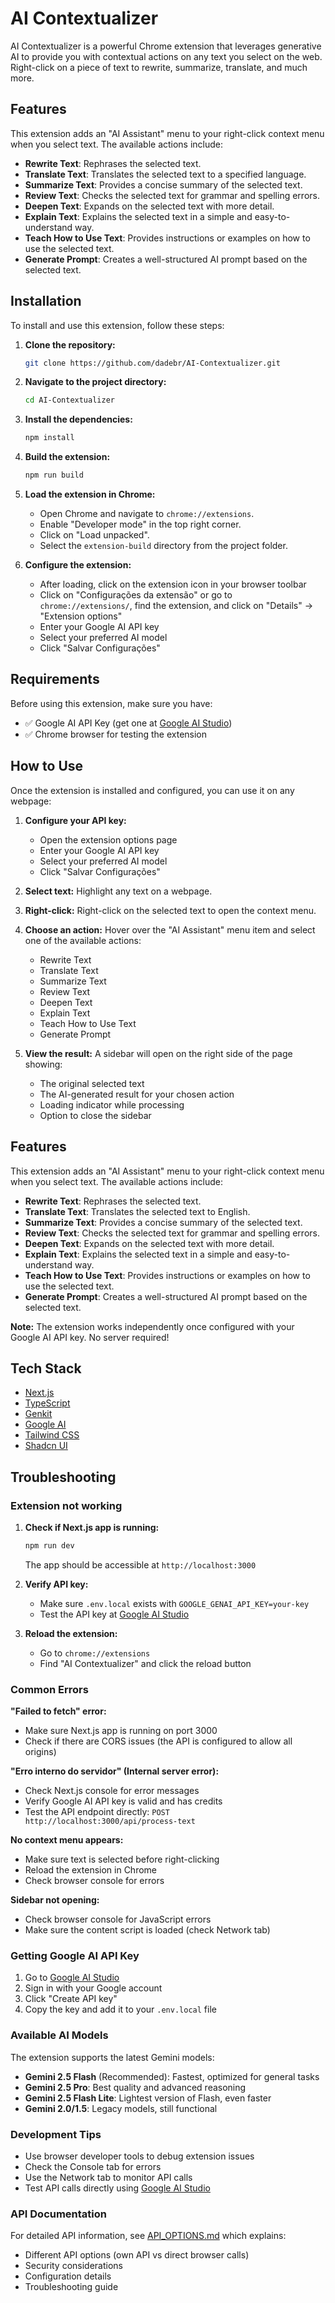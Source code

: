 # AI Contextualizer

AI Contextualizer is a powerful Chrome extension that leverages generative AI to provide you with contextual actions on any text you select on the web. Right-click on a piece of text to rewrite, summarize, translate, and much more.

## Features

This extension adds an "AI Assistant" menu to your right-click context menu when you select text. The available actions include:

-   **Rewrite Text**: Rephrases the selected text.
-   **Translate Text**: Translates the selected text to a specified language.
-   **Summarize Text**: Provides a concise summary of the selected text.
-   **Review Text**: Checks the selected text for grammar and spelling errors.
-   **Deepen Text**: Expands on the selected text with more detail.
-   **Explain Text**: Explains the selected text in a simple and easy-to-understand way.
-   **Teach How to Use Text**: Provides instructions or examples on how to use the selected text.
-   **Generate Prompt**: Creates a well-structured AI prompt based on the selected text.

## Installation

To install and use this extension, follow these steps:

1.  **Clone the repository:**
    ```bash
    git clone https://github.com/dadebr/AI-Contextualizer.git
    ```
2.  **Navigate to the project directory:**
    ```bash
    cd AI-Contextualizer
    ```
3.  **Install the dependencies:**
    ```bash
    npm install
    ```
4.  **Build the extension:**
    ```bash
    npm run build
    ```
5.  **Load the extension in Chrome:**
    -   Open Chrome and navigate to `chrome://extensions`.
    -   Enable "Developer mode" in the top right corner.
    -   Click on "Load unpacked".
    -   Select the `extension-build` directory from the project folder.

6.  **Configure the extension:**
    -   After loading, click on the extension icon in your browser toolbar
    -   Click on "Configurações da extensão" or go to `chrome://extensions/`, find the extension, and click on "Details" → "Extension options"
    -   Enter your Google AI API key
    -   Select your preferred AI model
    -   Click "Salvar Configurações"

## Requirements

Before using this extension, make sure you have:

- ✅ Google AI API Key (get one at [Google AI Studio](https://makersuite.google.com/app/apikey))
- ✅ Chrome browser for testing the extension

## How to Use

Once the extension is installed and configured, you can use it on any webpage:

1.  **Configure your API key:**
    - Open the extension options page
    - Enter your Google AI API key
    - Select your preferred AI model
    - Click "Salvar Configurações"

2.  **Select text:** Highlight any text on a webpage.

3.  **Right-click:** Right-click on the selected text to open the context menu.

4.  **Choose an action:** Hover over the "AI Assistant" menu item and select one of the available actions:
    - Rewrite Text
    - Translate Text
    - Summarize Text
    - Review Text
    - Deepen Text
    - Explain Text
    - Teach How to Use Text
    - Generate Prompt

5.  **View the result:** A sidebar will open on the right side of the page showing:
    - The original selected text
    - The AI-generated result for your chosen action
    - Loading indicator while processing
    - Option to close the sidebar

## Features

This extension adds an "AI Assistant" menu to your right-click context menu when you select text. The available actions include:

-   **Rewrite Text**: Rephrases the selected text.
-   **Translate Text**: Translates the selected text to English.
-   **Summarize Text**: Provides a concise summary of the selected text.
-   **Review Text**: Checks the selected text for grammar and spelling errors.
-   **Deepen Text**: Expands on the selected text with more detail.
-   **Explain Text**: Explains the selected text in a simple and easy-to-understand way.
-   **Teach How to Use Text**: Provides instructions or examples on how to use the selected text.
-   **Generate Prompt**: Creates a well-structured AI prompt based on the selected text.

**Note:** The extension works independently once configured with your Google AI API key. No server required!

## Tech Stack

-   [Next.js](https://nextjs.org/)
-   [TypeScript](https://www.typescriptlang.org/)
-   [Genkit](https://firebase.google.com/docs/genkit)
-   [Google AI](https://ai.google.dev/)
-   [Tailwind CSS](https://tailwindcss.com/)
-   [Shadcn UI](https://ui.shadcn.com/)

## Troubleshooting

### Extension not working

1. **Check if Next.js app is running:**
   ```bash
   npm run dev
   ```
   The app should be accessible at `http://localhost:3000`

2. **Verify API key:**
   - Make sure `.env.local` exists with `GOOGLE_GENAI_API_KEY=your-key`
   - Test the API key at [Google AI Studio](https://makersuite.google.com/app/apikey)

3. **Reload the extension:**
   - Go to `chrome://extensions`
   - Find "AI Contextualizer" and click the reload button

### Common Errors

**"Failed to fetch" error:**
- Make sure Next.js app is running on port 3000
- Check if there are CORS issues (the API is configured to allow all origins)

**"Erro interno do servidor" (Internal server error):**
- Check Next.js console for error messages
- Verify Google AI API key is valid and has credits
- Test the API endpoint directly: `POST http://localhost:3000/api/process-text`

**No context menu appears:**
- Make sure text is selected before right-clicking
- Reload the extension in Chrome
- Check browser console for errors

**Sidebar not opening:**
- Check browser console for JavaScript errors
- Make sure the content script is loaded (check Network tab)

### Getting Google AI API Key

1. Go to [Google AI Studio](https://makersuite.google.com/app/apikey)
2. Sign in with your Google account
3. Click "Create API key"
4. Copy the key and add it to your `.env.local` file

### Available AI Models

The extension supports the latest Gemini models:

- **Gemini 2.5 Flash** (Recommended): Fastest, optimized for general tasks
- **Gemini 2.5 Pro**: Best quality and advanced reasoning
- **Gemini 2.5 Flash Lite**: Lightest version of Flash, even faster
- **Gemini 2.0/1.5**: Legacy models, still functional

### Development Tips

- Use browser developer tools to debug extension issues
- Check the Console tab for errors
- Use the Network tab to monitor API calls
- Test API calls directly using [Google AI Studio](https://makersuite.google.com/app/apikey)

### API Documentation

For detailed API information, see [API_OPTIONS.md](API_OPTIONS.md) which explains:
- Different API options (own API vs direct browser calls)
- Security considerations
- Configuration details
- Troubleshooting guide
